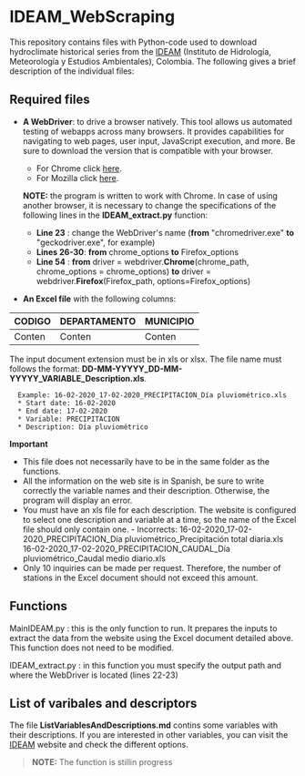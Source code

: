 # IDEAM_WebScraping

This repository contains files with Python-code used to download hydroclimate historical series from the [IDEAM](http://dhime.ideam.gov.co/atencionciudadano/) (Instituto de Hidrología, Meteorología y Estudios Ambientales), Colombia. The following gives a brief description of the individual files:

## Required files
- **A WebDriver**: to drive a browser natively. This tool allows us automated testing of webapps across many browsers. It provides capabilities for navigating to web pages, user input, JavaScript execution, and more. Be sure to download the version that is compatible with your browser.

  * For Chrome click [here](https://chromedriver.chromium.org/home).
  * For Mozilla click [here](https://firefox-source-docs.mozilla.org/testing/geckodriver/).
 
   **NOTE:** the program is written to work with Chrome. In case of using another browser, it is necessary to change the specifications of the following lines in the **IDEAM_extract.py** function:
 
     * **Line 23**    : change the WebDriver's name (**from** "chromedriver.exe" **to** "geckodriver.exe", for example)
     * **Lines 26-30**: **from** chrome_options **to** Firefox_options
     * **Line 54**    : **from** driver = webdriver.**Chrome**(chrome_path, chrome_options = chrome_options) **to** driver = webdriver.**Firefox**(Firefox_path, options=Firefox_options)
 
- **An Excel file** with the following columns:

 | **CODIGO** | **DEPARTAMENTO** | **MUNICIPIO** |
 | -------| ------------ |-----------|
 | Conten |    Conten    |   Conten  | 

The input document extension must be in xls or xlsx. The file name must follows the format: **DD-MM-YYYYY_DD-MM-YYYYY_VARIABLE_Description.xls**.

      Example: 16-02-2020_17-02-2020_PRECIPITACION_Día pluviométrico.xls
      * Start date: 16-02-2020
      * End date: 17-02-2020
      * Variable: PRECIPITACION
      * Description: Día pluviométrico

**Important**
 * This file does not necessarily have to be in the same folder as the functions.
 * All the information on the web site is in Spanish, be sure to write correctly the variable names and their description. Otherwise, the program will display an error.  
 * You must have an xls file for each description. The website is configured to select one description and variable at a time, so the name of the Excel file should only contain one.
       - Incorrects: 16-02-2020_17-02-2020_PRECIPITACION_Día pluviométrico_Precipitación total diaria.xls
                    16-02-2020_17-02-2020_PRECIPITACION_CAUDAL_Día pluviométrico_Caudal medio diario.xls
 * Only 10 inquiries can be made per request. Therefore, the number of stations in the Excel document should not exceed this amount.
 
## Functions

MainIDEAM.py     : this is the only function to run. It prepares the inputs to extract the data from the website using the Excel document detailed above. This function does not need to be modified. 

IDEAM_extract.py : in this function you must specify the output path and where the WebDriver is located (lines 22-23)

## List of varibales and descriptors
The file **ListVariablesAndDescriptions.md** contins some variables with their descriptions. If you are interested in other variables, you can visit the [IDEAM](http://dhime.ideam.gov.co/atencionciudadano/) website and check the different options. 

> **NOTE:** The function is stillin progress

